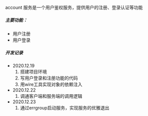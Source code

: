 account 服务是一个用户鉴权服务，提供用户的注册、登录认证等功能

##### 主要功能：

- 用户注册
- 用户登录

##### 开发记录

- 2020.12.19
  1. 搭建项目环境
  2. 写用户登录和注册功能的代码
  3. 用wire工具实现对象的依赖注入
- 2020.12.22
  1. 调通客户端和服务端的调用逻辑
- 2020.12.23
  1. 通过errgroup启动服务，实现服务的优雅退出